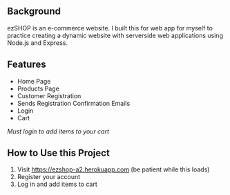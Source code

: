 ## Background
ezSHOP is an e-commerce website. I built this for web app for myself to practice creating a dynamic website with serverside web applications using Node.js and Express.

## Features
- Home Page
- Products Page
- Customer Registration
- Sends Registration Confirmation Emails
- Login
- Cart

*Must login to add items to your cart*


## How to Use this Project
1. Visit https://ezshop-a2.herokuapp.com (be patient while this loads)
2. Register your account
3. Log in and add items to cart


